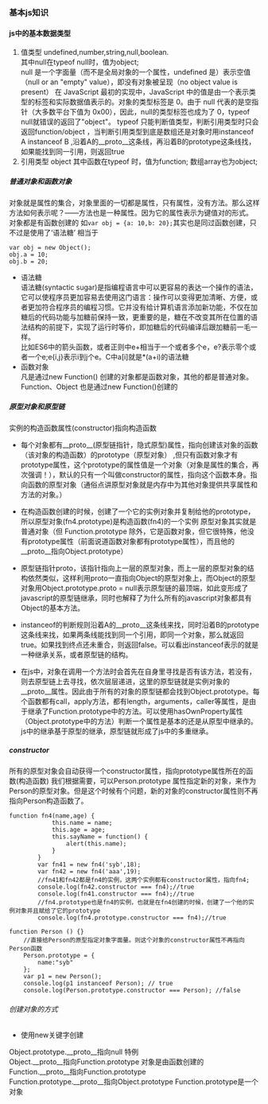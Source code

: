 ### 基本js知识
#### js中的基本数据类型
1. 值类型
undefined,number,string,null,boolean.  
其中null在typeof null时，值为object;  
null 是一个字面量（而不是全局对象的一个属性，undefined 是）表示空值（null or an "empty" value），即没有对象被呈现（no object value is present）
在 JavaScript 最初的实现中，JavaScript 中的值是由一个表示类型的标签和实际数据值表示的。对象的类型标签是 0。由于 null 代表的是空指针（大多数平台下值为 0x00），因此，null的类型标签也成为了 0，typeof null就错误的返回了"object"。
typeof 只能判断值类型，判断引用类型时只会返回function/object ，当判断引用类型到底是数组还是对象时用instanceof  
A instanceof B ,沿着A的__proto__这条线，再沿着B的prototype这条线找，如果能找到同一引用，则返回true  
2. 引用类型
object
其中函数在typeof 时，值为function;
数组array也为object; 

##### 普通对象和函数对象
对象就是属性的集合，对象里面的一切都是属性，只有属性，没有方法。那么这样方法如何表示呢？——方法也是一种属性。因为它的属性表示为键值对的形式。  
对象都是有函数创建的
如`var obj = {a: 10,b: 20};`其实也是同过函数创建，只不过是使用了‘语法糖’
相当于
```
var obj = new Object();
obj.a = 10;
obj.b = 20;
```
* 语法糖  
语法糖(syntactic sugar)是指编程语言中可以更容易的表达一个操作的语法，它可以使程序员更加容易去使用这门语言：操作可以变得更加清晰、方便，或者更加符合程序员的编程习惯。它并没有给计算机语言添加新功能，不仅在加糖后的代码功能与加糖前保持一致，更重要的是，糖在不改变其所在位置的语法结构的前提下，实现了运行时等价，即加糖后的代码编译后跟加糖前一毛一样。  
比如ES6中的箭头函数，或者正则中e+相当于一个或者多个e，e?表示零个或者一个e;e{i,j}表示i到j个e。C中a[i]就是*(a+i)的语法糖  
* 函数对象  
凡是通过new Function() 创建的对象都是函数对象，其他的都是普通对象。Function、Object 也是通过new Function()创建的

##### 原型对象和原型链
实例的构造函数属性(constructor)指向构造函数
* 每个对象都有__proto__(原型链指针，隐式原型)属性，指向创建该对象的函数（该对象的构造函数）的prototype（原型对象） ,但只有函数对象才有prototype属性，这个prototype的属性值是一个对象（对象是属性的集合，再次强调！），默认的只有一个叫做constructor的属性，指向这个函数本身。指向函数的原型对象（通俗点讲原型对象就是内存中为其他对象提供共享属性和方法的对象。）

* 在构造函数创建的时候，创建了一个它的实例对象并复制给他的prototype，所以原型对象(fn4.prototype)是构造函数(fn4)的一个实例
原型对象其实就是普通对象（但 Function.prototype 除外，它是函数对象，但它很特殊，他没有prototype属性（前面说道函数对象都有prototype属性），而且他的__proto__指向Object.prototype）

* 原型链指针proto，该指针指向上一层的原型对象，而上一层的原型对象的结构依然类似，这样利用proto一直指向Object的原型对象上，而Object的原型对象用Object.prototype.proto = null表示原型链的最顶端，如此变形成了javascript的原型链继承，同时也解释了为什么所有的javascript对象都具有Object的基本方法。

* instanceof的判断规则沿着A的__proto__这条线来找，同时沿着B的prototype这条线来找，如果两条线能找到同一个引用，即同一个对象，那么就返回true。如果找到终点还未重合，则返回false。可以看出instanceof表示的就是一种继承关系，或者原型链的结构。

* 在js中，对象在调用一个方法时会首先在自身里寻找是否有该方法，若没有，则去原型链上去寻找，依次层层递进，这里的原型链就是实例对象的__proto__属性。因此由于所有的对象的原型链都会找到Object.prototype。每个函数都有call，apply方法，都有length，arguments，caller等属性，是由于继承了Function.prototype中的方法。可以使用hasOwnProperty属性（Object.prototype中的方法）判断一个属性是基本的还是从原型中继承的。js中的继承基于原型的继承，原型链就形成了js中的多重继承。

##### constructor
所有的原型对象会自动获得一个constructor属性，指向prototype属性所在的函数(构造函数)
我们根据需要，可以Person.prototype 属性指定新的对象，来作为Person的原型对象。但是这个时候有个问题，新的对象的constructor属性则不再指向Person构造函数了。

```
function fn4(name,age) {
            this.name = name;
            this.age = age;
            this.sayName = function() {
                alert(this.name);
            }
        }
        var fn41 = new fn4('syb',18);
        var fn42 = new fn4('aaa',19);
        //fn41和fn42都是fn4的实例，这两个实例都有constructor属性，指向fn4;
        console.log(fn42.constructor === fn4);//true
        console.log(fn41.constructor === fn4);//true
        //fn4.prototype也是fn4的实例，也就是在fn4创建的时候，创建了一个他的实例对象并且赋给了它的prototype
        console.log(fn4.prototype.constructor === fn4);//true
```
```
function Person () {}
    //直接给Person的原型指定对象字面量。则这个对象的constructor属性不再指向Person函数
    Person.prototype = {
        name:"syb"
    };
    var p1 = new Person();
    console.log(p1 instanceof Person); // true
    console.log(Person.prototype.constructor === Person); //false
```



###### 创建对象的方式
* 使用new关键字创建




Object.prototype.__proto__指向null  特例  
Object.__proto__指向Function.prototype  对象是由函数创建的  
Function.__proto__指向Function.prototype  
Function.prototype.__proto__指向Object.prototype   Function.prototype是一个对象  

